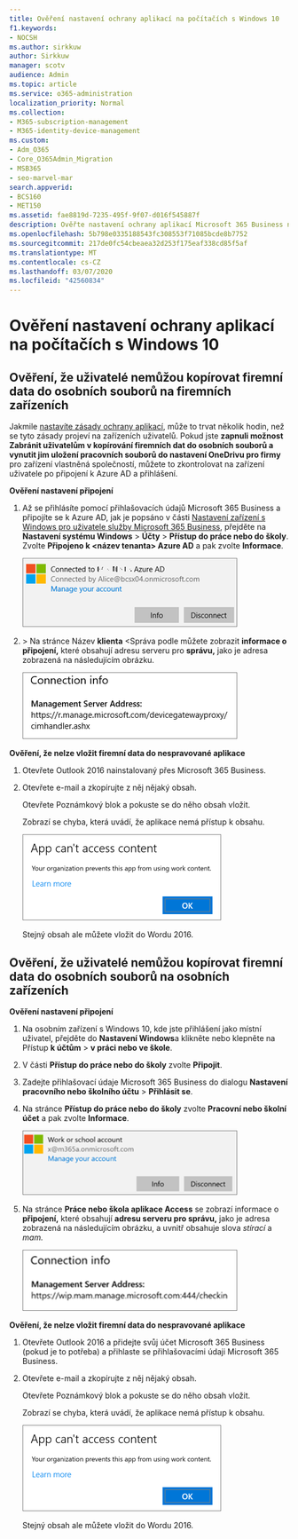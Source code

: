 ```yaml
---
title: Ověření nastavení ochrany aplikací na počítačích s Windows 10
f1.keywords:
- NOCSH
ms.author: sirkkuw
author: Sirkkuw
manager: scotv
audience: Admin
ms.topic: article
ms.service: o365-administration
localization_priority: Normal
ms.collection:
- M365-subscription-management
- M365-identity-device-management
ms.custom:
- Adm_O365
- Core_O365Admin_Migration
- MSB365
- seo-marvel-mar
search.appverid:
- BCS160
- MET150
ms.assetid: fae8819d-7235-495f-9f07-d016f545887f
description: Ověřte nastavení ochrany aplikací Microsoft 365 Business na zařízeních s Windows 10 a ověřte, zda uživatelé nemohou kopírovat firemní data do osobních souborů nebo do nespravovaných aplikací.
ms.openlocfilehash: 5b798e0335188543fc308553f71085bcde8b7752
ms.sourcegitcommit: 217de0fc54cbeaea32d253f175eaf338cd85f5af
ms.translationtype: MT
ms.contentlocale: cs-CZ
ms.lasthandoff: 03/07/2020
ms.locfileid: "42560834"
---
```

# <a name="validate-app-protection-settings-on-windows-10-pcs"></a>Ověření nastavení ochrany aplikací na počítačích s Windows 10

## <a name="verify-that-users-cannot-copy-company-data-to-personal-files-on-corporate-devices"></a>Ověření, že uživatelé nemůžou kopírovat firemní data do osobních souborů na firemních zařízeních

Jakmile [nastavíte zásady ochrany aplikací](protection-settings-for-windows-10-devices.md), může to trvat několik hodin, než se tyto zásady projeví na zařízeních uživatelů. Pokud jste **zapnuli možnost** **Zabránit uživatelům v kopírování firemních dat do osobních souborů a vynutit jim uložení pracovních souborů do nastavení OneDrivu pro firmy** pro zařízení vlastněná společností, můžete to zkontrolovat na zařízení uživatele po připojení k Azure AD a přihlášení. 
  
 **Ověření nastavení připojení**
  
1. Až se přihlásíte pomocí přihlašovacích údajů Microsoft 365 Business a připojíte se k Azure AD, jak je popsáno v části [Nastavení zařízení s Windows pro uživatele služby Microsoft 365 Business](set-up-windows-devices.md), přejděte na **Nastavení systému Windows** \> **Účty** \> **Přístup do práce nebo do školy**. Zvolte **Připojeno k \<název tenanta\> Azure AD** a pak zvolte **Informace**.
    
    ![Click or tap Info on the Connected to Azure AD dialog.](../media/a36ede2b-d1a0-4d4e-8ea7-af39b4b63890.png)
  
2. \> Na stránce Název **klienta** \<Správa podle můžete zobrazit **informace o připojení,** které obsahují adresu serveru pro **správu,** jako je adresa zobrazená na následujícím obrázku. 
    
    ![Managed by page shows connection info of the device manager URL.](../media/47515a8e-2d0c-4bea-99f0-6b2545b88a11.png)
  
 **Ověření, že nelze vložit firemní data do nespravované aplikace**
  
1. Otevřete Outlook 2016 nainstalovaný přes Microsoft 365 Business.
    
2. Otevřete e-mail a zkopírujte z něj nějaký obsah.
    
    Otevřete Poznámkový blok a pokuste se do něho obsah vložit.
    
    Zobrazí se chyba, která uvádí, že aplikace nemá přístup k obsahu.
    
    ![A dialog that states app can't access content when you paste into an unmanaged app.](../media/5e82b154-cf2f-43c8-ae80-b45d8ad80e56.png)
  
    Stejný obsah ale můžete vložit do Wordu 2016.
    
## <a name="verify-that-users-cannot-copy-company-data-to-personal-files-on-personal-devices"></a>Ověření, že uživatelé nemůžou kopírovat firemní data do osobních souborů na osobních zařízeních

 **Ověření nastavení připojení**
  
1. Na osobním zařízení s Windows 10, kde jste přihlášení jako místní uživatel, přejděte do **Nastavení Windows**a klikněte nebo klepněte na Přístup **k účtům** \> **v práci nebo ve škole**.
    
2. V části **Přístup do práce nebo do školy** zvolte **Připojit**.
    
3. Zadejte přihlašovací údaje Microsoft 365 Business do dialogu **Nastavení pracovního nebo školního účtu** \> **Přihlásit se**.
    
4. Na stránce **Přístup do práce nebo do školy** zvolte **Pracovní nebo školní účet** a pak zvolte **Informace**.
    
    ![Klikněte nebo klepněte na Informace v dialogovém okně Pracovní nebo školní účet.](../media/63bd8b32-cb32-4afa-8ce0-6070ac403abc.png)
  
5. Na stránce **Práce nebo škola aplikace Access** se zobrazí informace o **připojení,** které obsahují **adresu serveru pro správu,** jako je adresa zobrazená na následujícím obrázku, a uvnitř obsahuje slova *stírací* a *mam.* 
    
    ![Managed by page shows connection info URL that includes the words mam and wpi.](../media/abd4eaf4-44fa-4538-a3e8-1e0d331dfe1e.png)
  
 **Ověření, že nelze vložit firemní data do nespravované aplikace**
  
1. Otevřete Outlook 2016 a přidejte svůj účet Microsoft 365 Business (pokud je to potřeba) a přihlaste se přihlašovacími údaji Microsoft 365 Business.
    
2. Otevřete e-mail a zkopírujte z něj nějaký obsah.
    
    Otevřete Poznámkový blok a pokuste se do něho obsah vložit.
    
    Zobrazí se chyba, která uvádí, že aplikace nemá přístup k obsahu.
    
    ![A dialog that states app can't access content when you paste into an unmanaged app.](../media/5e82b154-cf2f-43c8-ae80-b45d8ad80e56.png)
  
    Stejný obsah ale můžete vložit do Wordu 2016.
    

